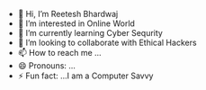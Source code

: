 - 👋 Hi, I’m Reetesh Bhardwaj
- 👀 I’m interested in Online World
- 🌱 I’m currently learning Cyber Sequrity
- 💞️ I’m looking to collaborate with Ethical Hackers
- 📫 How to reach me ...
- 😄 Pronouns: ...
- ⚡ Fun fact: ...I am a Computer Savvy

<!---
Otoboats007/Otoboats007 is a ✨ special ✨ repository because its `README.md` (this file) appears on your GitHub profile.
You can click the Preview link to take a look at your changes.
--->
